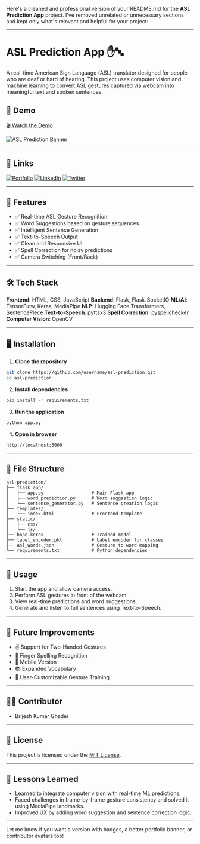 Here's a cleaned and professional version of your README.md for the **ASL Prediction App** project. I've removed unrelated or unnecessary sections and kept only what's relevant and helpful for your project:

---

# ASL Prediction App ✋🔤

A real-time American Sign Language (ASL) translator designed for people who are deaf or hard of hearing. This project uses computer vision and machine learning to convert ASL gestures captured via webcam into meaningful text and spoken sentences.

## 🚀 Demo

[🎬 Watch the Demo](https://youtube.com/shorts/QK3Et0U-6zo)

![ASL Prediction Banner](https://github.com/username/asl-prediction/raw/main/static/banner.png)

---

## 🔗 Links

[![Portfolio](https://img.shields.io/badge/Portfolio-000?style=for-the-badge\&logo=ko-fi\&logoColor=white)](https://your-portfolio-link.com)
[![LinkedIn](https://img.shields.io/badge/LinkedIn-0A66C2?style=for-the-badge\&logo=linkedin\&logoColor=white)](https://linkedin.com/in/yourprofile)
[![Twitter](https://img.shields.io/badge/Twitter-1DA1F2?style=for-the-badge\&logo=twitter\&logoColor=white)](https://twitter.com/yourhandle)

---

## 🧠 Features

* ✅ Real-time ASL Gesture Recognition
* ✅ Word Suggestions based on gesture sequences
* ✅ Intelligent Sentence Generation
* ✅ Text-to-Speech Output
* ✅ Clean and Responsive UI
* ✅ Spell Correction for noisy predictions
* ✅ Camera Switching (Front/Back)

---

## 🛠️ Tech Stack

**Frontend**: HTML, CSS, JavaScript
**Backend**: Flask, Flask-SocketIO
**ML/AI**: TensorFlow, Keras, MediaPipe
**NLP**: Hugging Face Transformers, SentencePiece
**Text-to-Speech**: pyttsx3
**Spell Correction**: pyspellchecker
**Computer Vision**: OpenCV

---

## 🖥️ Installation

1. **Clone the repository**

```bash
git clone https://github.com/username/asl-prediction.git
cd asl-prediction
```

2. **Install dependencies**

```bash
pip install -r requirements.txt
```

3. **Run the application**

```bash
python app.py
```

4. **Open in browser**

```
http://localhost:5000
```

---

## 📂 File Structure

```
asl-prediction/
├── flask app/
│   ├── app.py                  # Main Flask app
│   ├── word_prediction.py      # Word suggestion logic
│   └── sentence_generator.py   # Sentence creation logic
├── templates/
│   └── index.html              # Frontend template
├── static/
│   ├── css/
│   └── js/
├── hope.keras                  # Trained model
├── label_encoder.pkl           # Label encoder for classes
├── asl_words.json              # Gesture to word mapping
└── requirements.txt            # Python dependencies
```

---

## 📱 Usage

1. Start the app and allow camera access.
2. Perform ASL gestures in front of the webcam.
3. View real-time predictions and word suggestions.
4. Generate and listen to full sentences using Text-to-Speech.

---

## 🚧 Future Improvements

* ✌️ Support for Two-Handed Gestures
* 🔡 Finger Spelling Recognition
* 📱 Mobile Version
* 📚 Expanded Vocabulary
* 🧠 User-Customizable Gesture Training

---

## 👨‍💻 Contributor

* Brijesh Kumar Ghadei

---

## 📃 License

This project is licensed under the [MIT License](https://choosealicense.com/licenses/mit/).

---

## 📌 Lessons Learned

* Learned to integrate computer vision with real-time ML predictions.
* Faced challenges in frame-by-frame gesture consistency and solved it using MediaPipe landmarks.
* Improved UX by adding word suggestion and sentence correction logic.

---

Let me know if you want a version with badges, a better portfolio banner, or contributor avatars too!
